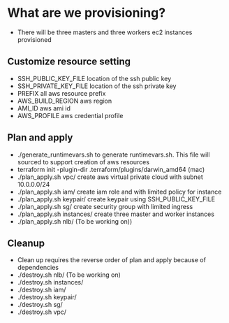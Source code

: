 # What are we provisioning?
- There will be three masters and three workers ec2 instances provisioned

## Customize resource setting
- SSH_PUBLIC_KEY_FILE location of the ssh public key
- SSH_PRIVATE_KEY_FILE location of the ssh private key
- PREFIX all aws resource prefix
- AWS_BUILD_REGION aws region
- AMI_ID aws ami id
- AWS_PROFILE aws credential profile

## Plan and apply

- ./generate_runtimevars.sh to generate runtimevars.sh. This file will sourced to support creation of aws resources
- terraform init -plugin-dir .terraform/plugins/darwin_amd64 (mac)
- ./plan_apply.sh vpc/  create aws virtual private cloud with subnet 10.0.0.0/24
- ./plan_apply.sh iam/  create iam role and with limited policy for instance
- ./plan_apply.sh keypair/ create keypair using SSH_PUBLIC_KEY_FILE
- ./plan_apply.sh sg/ create security group with limited ingress
- ./plan_apply.sh instances/ create three master and worker instances
- ./plan_apply.sh nlb/ (To be working on))


## Cleanup
- Clean up requires the reverse order of plan and apply because of dependencies
- ./destroy.sh nlb/ (To be working on)
- ./destroy.sh instances/
- ./destroy.sh iam/
- ./destroy.sh keypair/
- ./destroy.sh sg/
- ./destroy.sh vpc/